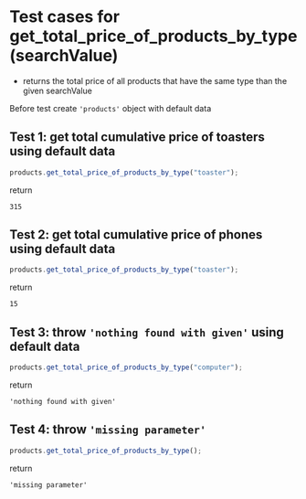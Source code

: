 # Test cases for get_total_price_of_products_by_type(searchValue)

- returns the total price of all products that have the same type than the given searchValue

Before test create `'products'` object with default data

## Test 1: get total cumulative price of toasters using default data

```js
products.get_total_price_of_products_by_type("toaster");
```

return

```shell
315
```

## Test 2: get total cumulative price of phones using default data

```js
products.get_total_price_of_products_by_type("toaster");
```

return

```shell
15
```

## Test 3: throw `'nothing found with given'` using default data

```js
products.get_total_price_of_products_by_type("computer");
```

return

```shell
'nothing found with given'
```

## Test 4: throw `'missing parameter'`

```js
products.get_total_price_of_products_by_type();
```

return

```shell
'missing parameter'
```
